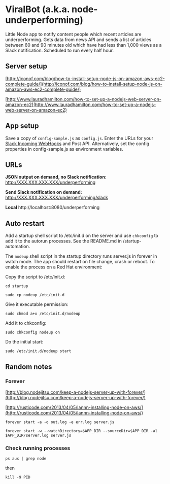 # ViralBot (a.k.a. node-underperforming)
Little Node app to notify content people which recent articles are underperforming. Gets data from news API and sends a list of articles between 60 and 90 minutes old which have had less than 1,000 views as a Slack notification. Scheduled to run every half hour.

## Server setup ##

[http://iconof.com/blog/how-to-install-setup-node-js-on-amazon-aws-ec2-complete-guide/](http://iconof.com/blog/how-to-install-setup-node-js-on-amazon-aws-ec2-complete-guide/)

[http://www.lauradhamilton.com/how-to-set-up-a-nodejs-web-server-on-amazon-ec2](http://www.lauradhamilton.com/how-to-set-up-a-nodejs-web-server-on-amazon-ec2)

## App setup ##

Save a copy of `config-sample.js` as `config.js`. Enter the URLs for your [Slack Incoming WebHooks](https://api.slack.com/incoming-webhooks) and Post API. Alternatively, set the config properties in config-sample.js as environment variables. 

## URLs ##

**JSON output on demand, no Slack notification:** http://XXX.XXX.XXX.XXX/underperforming

**Send Slack notification on demand:** http://XXX.XXX.XXX.XXX/underperforming/slack

**Local** http://localhost:8080/underperforming

## Auto restart ##

Add a startup shell script to /etc/init.d on the server and use `chkconfig` to add it to the autorun processes. See the README.md in /startup-automation.

The `nodeup` shell script in the startup directory runs server.js in forever in watch mode. The app should restart on file change, crash or reboot. To enable the process on a Red Hat environment:

Copy the script to /etc/init.d:
 
`cd startup`

`sudo cp nodeup /etc/init.d`

Give it executable permission:

`sudo chmod a+x /etc/init.d/nodeup`

Add it to chkconfig:

`sudo chkconfig nodeup on`

Do the initial start:

`sudo /etc/init.d/nodeup start`

## Random notes ##

### Forever ###

[http://blog.nodejitsu.com/keep-a-nodejs-server-up-with-forever/](http://blog.nodejitsu.com/keep-a-nodejs-server-up-with-forever/)

[http://rusticode.com/2013/04/05/lannn-installing-node-on-aws/](http://rusticode.com/2013/04/05/lannn-installing-node-on-aws/)

`forever start -a -o out.log -e err.log server.js`

`forever start -w --watchDirectory=$APP_DIR --sourceDir=$APP_DIR -al $APP_DIR/server.log server.js`

### Check running processes ###

`ps aux | grep node`

then

`kill -9 PID`
